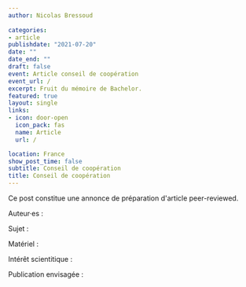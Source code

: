 ```yaml
---
author: Nicolas Bressoud
  
categories:
- article
publishdate: "2021-07-20"
date: ""
date_end: ""
draft: false
event: Article conseil de coopération
event_url: /
excerpt: Fruit du mémoire de Bachelor.
featured: true
layout: single
links:
- icon: door-open
  icon_pack: fas
  name: Article
  url: /

location: France
show_post_time: false
subtitle: Conseil de coopération
title: Conseil de coopération
---
```


Ce post constitue une annonce de préparation d'article peer-reviewed.

Auteur·es :

Sujet :

Matériel :

Intérêt scientitique :

Publication envisagée : 
